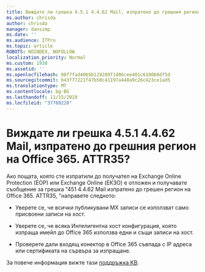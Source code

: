 ```yaml
---
title: Виждате ли грешка 4.5.1 4.4.62 Mail, изпратено до грешния регион на Office 365. ATTR35?
ms.author: chrisda
author: chrisda
manager: dansimp
ms.date: ''
ms.audience: ITPro
ms.topic: article
ROBOTS: NOINDEX, NOFOLLOW
localization_priority: Normal
ms.custom: 1938
ms.assetid: ''
ms.openlocfilehash: 08f7fad4069b129289f1d06cee401c6100b0d75d
ms.sourcegitcommit: b43f77221f47b50c41197a448a9c26c423ce1ad5
ms.translationtype: MT
ms.contentlocale: bg-BG
ms.lasthandoff: 11/15/2019
ms.locfileid: "37769220"
---
```

# <a name="are-you-seeing-error-451-4462-mail-sent-to-the-wrong-office-365-region-attr35"></a>Виждате ли грешка 4.5.1 4.4.62 Mail, изпратено до грешния регион на Office 365. ATTR35?

Ако пощата, която сте изпратили до получател на Exchange Online Protection (EOP) или Exchange Online (ЕКЗО) е отложен и получавате съобщение за грешка "451 4.4.62 Mail изпратено до грешен регион на Office 365. ATTR35, "направете следното:

- Уверете се, че всички публикувани MX записи се използват само присвоени записи на хост.

- Уверете се, че всяка Интелигентна хост конфигурация, която изпраща имейл до Office 365 използва едни и същи записи на хост.

- Проверете дали входящ конектор в Office 365 съвпада с IP адреса или сертификата на сървъра за изпращане.

За повече информация вижте тази [поддръжка KB](https://support.microsoft.com/help/4057301/attr35-response-code-when-mail-is-sent-to-eop-exo).
